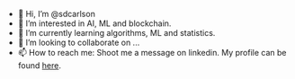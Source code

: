 - 👋 Hi, I’m @sdcarlson
- 👀 I’m interested in AI, ML and blockchain.
- 🌱 I’m currently learning algorithms, ML and statistics.
- 💞️ I’m looking to collaborate on ...
- 📫 How to reach me: Shoot me a message on linkedin. My profile can be found [here](https://www.linkedin.com/in/seth-carlson1/).

<!---
sdcarlson/sdcarlson is a ✨ special ✨ repository because its `README.md` (this file) appears on your GitHub profile.
You can click the Preview link to take a look at your changes.
--->
